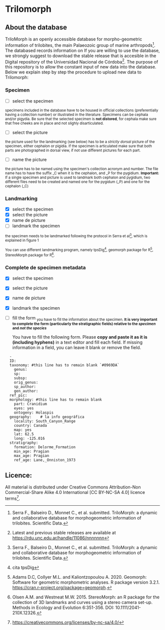 # Trilomorph
## About the database
TriloMorph is an openly accessible database for morpho-geometric information of trilobites, the main Palaeozoic group of marine arthropods[^1]. The databased records information on If you are willing to use the database, we strongly suggest to download the stable release that is accesible in the Digital repository of the Universidad Nacional de Córdoba[^2].
The purpose of this repository is to allow the constant input of new data into the database. Below we explain step by step the procedure to upload new data to Trilomorph:

### Specimen
- [ ] select the specimen

<sup>specimens included in the database have to be housed in official collections (preferentially having a collection number) or illustrated in the literature. Specimens can be cephala and/or pigydia. Be sure that the selected specimen is **not distored**, for cephala make sure that free cheeks are in place and not slighly disarticulated.</sup>

- [ ] select the picture

<sup>the picture used for the landmarking (see below) has to be a *strictly dorsal* picture of the specimen, either cephalon or pigidia. If the specimen is articulated make sure that both parts are photographed in dorsal view, if not use different pictures for each part.</sup>

- [ ] name the picture

<sup>the picture has to be named using the specimen's collection acronym and number. The file name has to have the suffix _C when it is the cephalon, and _P for the pygidium. **Important:** If a single specimen and picture is used to landmark both cephalon and pygidium, two different files need to be created and named one for the pygidum (_P) and one for the cephalon (_C) </sup>

### Landmarking
- [X] select the specimen
- [X] select the picture
- [x] name de picture
- [ ] landmark the specimen

<sup>the specimen needs to be landmarked following the protocol in Serra et al[^1], which is explained in figure 1 </sup>

<sup>You can use different landmarking program, namely tpsDig[^3], geomorph package for R[^4], StereoMorph package for R[^5]. </sup>

### Complete de specimen metadata
- [X] select the specimen
- [X] select the picture
- [x] name de picture
- [x] landmark the specimen
- [ ] fill the form
<sub> you have to fill the information about the specimen. **It is very important to complete the form (particularly the stratigraphic fields) relative to the _specimen_ and _not the species_**
  
  You have to fill the following form. Please **copy and paste it as it is (including hyphens)** in a text editor and fill each field. If missing information in a field, you can leave it blank or remove the field.
```
  -
  ID: 
  taxonomy: #this line has to remain blank `#0969DA`
    genus: 
    sp: 
    subsp: 
    orig_genus: 
    sp_author: 
    gen_author: 
  ref_pic: 
  morphology: #this line has to remain blank
    part: Cranidium
    eyes: yes
    ontogeny: Holaspis
  geography:    # la info geográfica
    locality: South_Canyon_Range
    country: Canada
    map: yes
    lat: 62.5
    long: -125.016
  stratigraphy:
    formation: Delorme_Formation
    min_age: Pragian
    max_age: Pragian
    ref_age: Lane,_Onniston_1973
```

  
## Licence:
All material is distributed under Creative Commons Attribution-Non Commercial-Share Alike 4.0 International [CC BY-NC-SA 4.0] licence terms[^N]. 

<!-- References -->
[^1]: Serra F., Balseiro D., Monnet C., et al. submitted. TriloMorph: a dynamic and collaborative database for morphogeometric information of trilobites. Scientific Data.
[^2]: Latest and previous stable releases are available at https://rdu.unc.edu.ar/handle/11086/nnnnnnn
[^3]: cita tpsDig 
[^4]: Adams D.C, Collyer M.L. and Kaliontzopoulou A. 2020. Geomorph: Software for geometric morphometric analyses. R package version 3.2.1. https://cran.r-project.org/package=geomorph.
[^5]: Olsen A.M. and Westneat M.W. 2015. StereoMorph: an R package for the collection of 3D landmarks and curves using a stereo camera set-up. Methods in Ecology and Evolution 6:351-356. DOI: 10.1111/2041-210X.12326.
[^N]: https://creativecommons.org/licenses/by-nc-sa/4.0/
